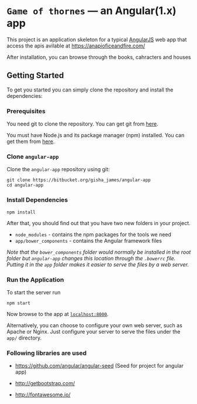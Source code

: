 # `Game of thornes` — an Angular(1.x) app

This project is an application skeleton for a typical [AngularJS][angularjs] web app that access the apis avilable at https://anapioficeandfire.com/

After installation, you can browse through the books, cahracters and houses


## Getting Started

To get you started you can simply clone the repository and install the dependencies:

### Prerequisites

You need git to clone the repository. You can get git from [here][git].

You must have Node.js and its package manager (npm) installed. You can get them from [here][node].

### Clone `angular-app`

Clone the `angular-app` repository using git:

```
git clone https://bitbucket.org/gisha_james/angular-app
cd angular-app
```

### Install Dependencies

```
npm install
```
After that, you should find out that you have two new folders in your project.

* `node_modules` - contains the npm packages for the tools we need
* `app/bower_components` - contains the Angular framework files

*Note that the `bower_components` folder would normally be installed in the root folder but
`angular-app` changes this location through the `.bowerrc` file. Putting it in the `app` folder makes it easier to serve the files by a web server.*

### Run the Application

To start the server run

```
npm start
```

Now browse to the app at [`localhost:8000`][local-app-url].

Alternatively, you can choose to configure your own web server, such as Apache or Nginx. Just
configure your server to serve the files under the `app/` directory.

### Following libraries are used

* https://github.com/angular/angular-seed (Seed for project for angular app)

* http://getbootstrap.com/

* http://fontawesome.io/

[angularjs]: https://angularjs.org/
[bower]: http://bower.io/
[git]: https://git-scm.com/
[http-server]: https://github.com/indexzero/http-server
[jasmine]: https://jasmine.github.io/
[jdk]: https://wikipedia.org/wiki/Java_Development_Kit
[jdk-download]: http://www.oracle.com/technetwork/java/javase/downloads
[karma]: https://karma-runner.github.io/
[local-app-url]: http://localhost:8000/index.html
[node]: https://nodejs.org/
[npm]: https://www.npmjs.org/
[protractor]: http://www.protractortest.org/
[selenium]: http://docs.seleniumhq.org/
[travis]: https://travis-ci.org/
[travis-docs]: https://docs.travis-ci.com/user/getting-started

